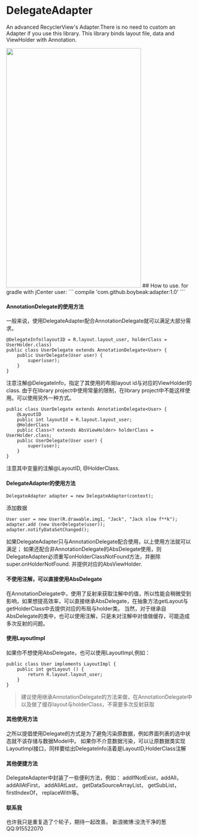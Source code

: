 # DelegateAdapter
An advanced RecyclerView's Adapter.There is no need to custom an Adapter if you use this library.
This library binds layout file, data and ViewHolder with Annotation.

<img src="https://github.com/boybeak/DelegateAdapter/blob/master/showcase.png" width="360" height="640"/>
## How to use.
for gradle with jCenter user:
```
compile 'com.github.boybeak:adapter:1.0'
```


#### AnnotationDelegate的使用方法
一般来说，使用DelegateAdapter配合AnnotationDelegate就可以满足大部分需求。
```
@DelegateInfo(layoutID = R.layout.layout_user, holderClass = UserHolder.class)
public class UserDelegate extends AnnotationDelegate<User> {
    public UserDelegate(User user) {
        super(user);
    }
}
```
注意注解@DelegateInfo，指定了其使用的布局layout id与对应的ViewHolder的class.
由于在library project中使用常量的限制，在library project中不能这样使用。可以使用另外一种方式。
```
public class UserDelegate extends AnnotationDelegate<User> {
    @LayoutID
    public int layoutId = R.layout.layout_user;
    @HolderClass
    public Class<? extends AbsViewHolder> holderClass = UserHolder.class;
    public UserDelegate(User user) {
        super(user);
    }
}
```
注意其中变量的注解@LayoutID, @HolderClass.

#### DelegateAdapter的使用方法
```
DelegateAdapter adapter = new DelegateAdapter(context);
```
添加数据
```
User user = new User(R.drawable.img1, "Jack", "Jack slow f**k");
adapter.add (new UserDelegate(user));
adapter.notifyDataSetChanged();
```
如果DelegateAdapter只与AnnotationDelegate配合使用，以上使用方法就可以满足；
如果还配合非AnnotationDelegate的AbsDelegate使用，则DelegateAdapter必须重写onHolderClassNotFound方法，并删除super.onHolderNotFound.
并提供对应的AbsViewHolder.

#### 不使用注解，可以直接使用AbsDelegate
在AnnotationDelegate中，使用了反射来获取注解中的值，所以性能会稍微受到影响，如果想提高效率，可以直接继承AbsDelegate，在抽象方法getLayout与getHolderClass中去提供对应的布局与holder类。
当然，对于继承自AbsDelegate的类中，也可以使用注解，只是未对注解中对值做缓存，可能造成多次反射的问题。

#### 使用LayoutImpl
如果你不想使用AbsDelegate，也可以使用LayoutImpl,例如：
```
public class User implements LayoutImpl {
    public int getLayout () {
        return R.layout.layout_user;
    }
}
```
> 建议使用继承AnnotationDelegate的方法来做，在AnnotationDelegate中以及做了缓存layout与holderClass，不需要多次反射获取

#### 其他使用方法
之所以提倡使用Delegate的方式是为了避免污染原数据，例如界面列表的选中状态就不该存储与数据Model中。
如果你不介意数据污染，可以让原数据类实现LayoutImpl接口，同样要给出DelegateInfo活着是LayoutID,HolderClass注解
#### 其他便捷方法
DelegateAdapter中封装了一些便利方法，例如：
addIfNotExist，addAll，addAllAtFirst， addAllAtLast， getDataSourceArrayList，
getSubList， firstIndexOf， replaceWith等。

#### 联系我
也许我只是重复造了个轮子，期待一起改善。
新浪微博:没洗干净的葱
QQ:915522070
